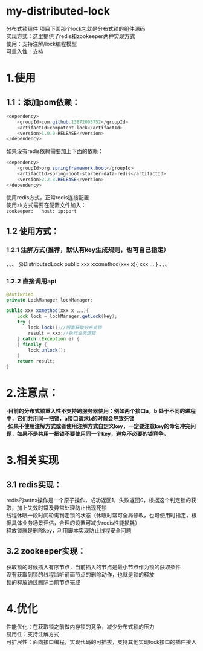 # my-distributed-lock
分布式锁组件
项目下面那个lock包就是分布式锁的组件源码  
实现方式：这里提供了redis和zookeeper两种实现方式  
使用：支持注解/lock编程模型  
可重入性：支持  

# 1.使用
## 1.1：添加pom依赖：
```java
<dependency>  
    <groupId>com.github.13872095752</groupId>  
    <artifactId>compotent-lock</artifactId>  
    <version>1.0.0-RELEASE</version>  
</dependency>  
```
如果没有redis依赖需要加上下面的依赖：  
```java
<dependency>  
    <groupId>org.springframework.boot</groupId>  
    <artifactId>spring-boot-starter-data-redis</artifactId>  
    <version>2.2.3.RELEASE</version>  
</dependency>
```

使用redis方式，正常redis连接配置  
使用zk方式需要在配置文件加入：  
`zookeeper:  
  host: ip:port`  


## 1.2 使用方式：
### 1.2.1 注解方式(推荐，默认有key生成规则，也可自己指定）
、、、
@DistributedLock
public xxx xxxmethod(xxx x){
	xxx
	...
}
、、、

### 1.2.2 直接调用api
```java
@Autiwried
private LockManager lockManager;

public xxx xxmethod(xxx x 。。。){
	Lock lock = lockManager.getLock(key);
	try {
    	lock.lock();//阻塞获取分布式锁
    	result = xxx;//执行业务逻辑
	} catch (Exception e) {
	} finally {
    	lock.unlock();
	}
	return result;
}
```


# 2.注意点：
**·目前的分布式锁重入性不支持跨服务器使用：例如两个接口a，b 处于不同的进程中，它们共用同一把锁，a接口请求b的时候会导致死锁**  
**·如果不使用注解方式或者使用注解方式自定义key，一定要注意key的命名冲突问题，如果不是共用一把锁不要使用同一个key，避免不必要的锁竞争。**

# 3.相关实现
## 3.1 redis实现：
redis的setnx操作是一个原子操作，成功返回1，失败返回0，根据这个判定锁的获取，加上失效时常及异常处理防止出现死锁  
线程休眠一段时间轮询判定锁的状态（休眠时常可全局修改，也可使用时指定，根据具体业务场景评估，合理的设置可减少redis性能损耗）  
释放锁就是删除key，利用脚本实现防止线程安全问题  
## 3.2 zookeeper实现：
获取锁的时候插入有序节点，当前插入的节点是最小节点作为锁的获取条件  
没有获取到锁的线程监听前面节点的删除动作，也就是锁的释放  
锁的释放通过删除当前节点完成  

# 4.优化
性能优化：在获取锁之前做内存锁的竞争，减少分布式锁的压力  
易用性：支持注解方式  
可扩展性：面向接口编程，实现代码的可插拔，支持其他实现lock接口的插件接入  

